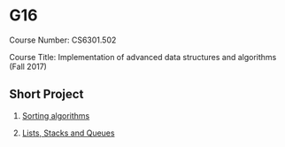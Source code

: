 G16
===

Course Number: CS6301.502

Course Title: Implementation of advanced data structures and algorithms (Fall 2017)

Short Project
-------------

1. [Sorting algorithms](./sp1)

2. [Lists, Stacks and Queues](./sp2)

